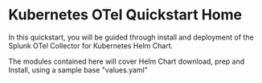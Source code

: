# Kubernetes OTel Quickstart Home

In this quickstart, you will be guided through install and deployment of the Splunk OTel Collector for Kubernetes Helm Chart. 

The modules contained here will cover Helm Chart download, prep and Install, using a sample base "values.yaml"
